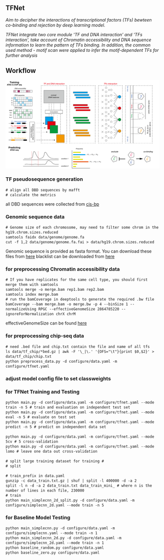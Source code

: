 ## TFNet

*Aim to decipher the interactions of transcriptional factors (TFs) bewteen co-binding and rejection by deep learning model.*

*TFNet integrate two core module 'TF and DNA interaction' and 'TFs interaction', take account of Chromatin accessibility and DNA sequence information to learn the pattern of TFs binding. In addition, the common used method - motif scan were applied to infer the motif-dependent TFs for further analysis* 

## Workflow

![tf-dl](img/tf-dl.png)


### TF pseudosequence generation

```
# align all DBD sequences by mafft
# calculate the metrics
```
all DBD sequences were collected from [cis-bp](http://cisbp.ccbr.utoronto.ca)


### Genomic sequence data

```
# Genome size of each chromosome, may need to filter some chrom in the hg19.chrom.sizes.reduced
samtools faidx data/genome/genome.fa
cut -f 1,2 data/genome/genome.fa.fai > data/hg19.chrom.sizes.reduced
```
Genomic sequence is provided as fasta format. You can download these files from [here](https://hgdownload.soe.ucsc.edu/downloads.html)
blacklist can be downloaded from [here](https://github.com/Boyle-Lab/Blacklist/blob/master/lists/)


### for preprocessing Chromatin accessibility data

```
# If you have replicates for the same cell type, you should first merge them with samtools
samtools merge -o merge.bam rep1.bam rep2.bam
samtools index merge.bam
# run the bamCoverage in deeptools to generate the required .bw file 
bamCoverage --bam merge.bam -o merge.bw -p 4 --binSize 1 --normalizeUsing RPGC --effectiveGenomeSize 2864785220 --ignoreForNormalization chrX chrM 
```
effectiveGenomeSize can be found [here](https://deeptools.readthedocs.io/en/latest/content/feature/effectiveGenomeSize.html)


### for preprocessing chip-seq data

```
# need .bed file and chip.txt contain the file and name of all tfs
ls data/tf_chip/*bed.gz | awk -F '\_|\.' '{OFS="\t"}{print $0,$2}' > data/tf_chip/chip.txt
python preprocess_data.py -d configure/data.yaml -m configure/tfnet.yaml
```

### adjust model config file to set classweights

### for TFNet Training and Testing

```
python main.py -d configure/data.yaml -m configure/tfnet.yaml --mode train -n 5 # train and evaluation on independent test set
python main.py -d configure/data.yaml -m configure/tfnet.yaml --mode eval -n 5 # evaluate on test set
python main.py -d configure/data.yaml -m configure/tfnet.yaml --mode predict -n 5 # predict on independent data set

python main.py -d configure/data.yaml -m configure/tfnet.yaml --mode 5cv # 5 cross-validation
python main.py -d configure/data.yaml -m configure/tfnet.yaml --mode lomo # leave one data out cross-validation

# split large training dataset for training #
# split 

# train_prefix in data.yaml
gunzip -c data_train.txt.gz | shuf | split -l 400000 -d -a 2
split -l n -d -a 2 data_train.txt data_train_mini_ # where n is the number of lines in each file, 230000 
# train
python main_simplecnn_2d_split.py -d configure/data.yaml -m configure/simplecnn_2d.yaml --mode train -n 5
```


### for Baseline Model Testing

```
python main_simplecnn.py -d configure/data.yaml -m configure/simplecnn.yaml --mode train -n 1 
python main_simplecnn_2d.py -d configure/data.yaml -m configure/simplecnn_2d.yaml --mode train -n 1 
python baseline_random.py configure/data.yaml
python baseline_zero.py configure/data.yaml
```